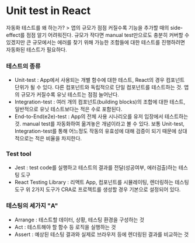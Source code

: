 # Unit test in React
자동화 테스트를 왜 하는가? > 앱의 규모가 점점 커질수록 기능을 추가할 때의 side-effect를 점점 알기 어려워진다. 규모가 작다면 manual test만으로도 충분히 커버할 수 있겠지만 큰 규모에서는 에러를 찾기 위해 가능한 조합들에 대한 테스트를 진행하려면 자동화된 테스트가 필요하다.

### 테스트의 종류
+ Unit-test : App에서 사용되는 개별 함수에 대한 테스트, React의 경우 컴포넌트 단위가 될 수 있다. 다른 컴포넌트와 독립적으로 단일 컴포넌트를 테스트하는 것. 앱의 규모가 커질수록 유닛 테스트는 점점 늘어난다.
+ Integration-test : 여러 개의 컴포넌트(building blocks)의 조합에 대한 테스트, 일반적으로 유닛 테스트보다는 적은 수로 포함된다.
+ End-to-End(e2e)-test : App의 전체 사용 시나리오를 유저 입장에서 테스트하는 것. manual test를 자동화하여 옮겨놓은 개념이라고 볼 수 있다. 보통 Unit-test, Integration-test를 통해 어느정도 작동의 유효성에 대해 검증이 되기 때문에 상대적으로는 적은 비율을 차지한다.

### Test tool
+ Jest : test code를 실행하고 테스트의 결과를 전달(성공여부, 에러검출)하는 테스팅 도구
+ React Testing Library : 리액트 App, 컴포넌트를 시뮬레이팅, 렌더링하는 테스팅 도구
위 2가지 도구가 CRA로 프로젝트를 생성할 경우 기본으로 설정되어 있다.

### 테스팅의 세가지 "A"
+ Arrange : 테스트할 데이터, 상황, 테스팅 환경을 구성하는 것
+ Act : 테스트해야 할 함수 등 로직을 실행하는 것
+ Assert : 예상된 테스팅 결과와 실제로 브라우저 등에 렌더링된 결과를 비교하는 것